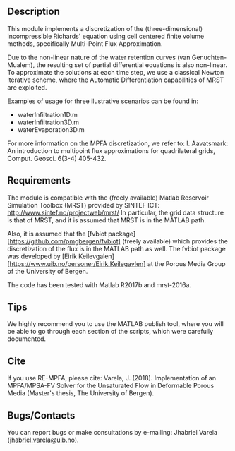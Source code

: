 ## Description
This module implements a discretization of the (three-dimensional) incompressible Richards' equation using 
cell centered finite volume methods, specifically Multi-Point Flux Approximation. 

Due to the non-linear nature of the water retention curves (van Genuchten-Mualem), the resulting set of 
partial differential equations is also non-linear. To approximate the solutions at each time step, 
we use a classical Newton iterative scheme, where the Automatic Differentiation capabilities
of MRST are exploited. 

Examples of usage for three ilustrative scenarios can be found in:
* waterInfiltration1D.m  
* waterInfiltration3D.m
* waterEvaporation3D.m

For more information on the MPFA discretization, we refer to:
   I. Aavatsmark: An introduction to multipoint flux approximations for quadrilateral grids, Comput. Geosci. 6(3-4) 405-432.

## Requirements
The module is compatible with the (freely available) Matlab Reservoir Simulation
Toolbox (MRST) provided by SINTEF ICT: http://www.sintef.no/projectweb/mrst/
In particular, the grid data structure is that of MRST, and it is assumed that 
MRST is in the MATLAB path.

Also, it is assumed that the [fvbiot package][https://github.com/pmgbergen/fvbiot] (freely available) which provides the discretization of the flux is in the MATLAB path as well. The fvbiot package was developed by [Eirik Keilevgalen][https://www.uib.no/personer/Eirik.Keilegavlen] at the Porous Media Group of the University of Bergen. 

The code has been tested with Matlab R2017b and mrst-2016a.

## Tips
We highly recommend you to use the MATLAB publish tool, where you will be able to go through each section of the scripts, which were carefully documented.

## Cite
If you use RE-MPFA, please cite:
Varela, J. (2018). Implementation of an MPFA/MPSA-FV Solver for the Unsaturated Flow in Deformable Porous Media (Master's thesis, The University of Bergen).

## Bugs/Contacts
You can report bugs or make consultations by e-mailing: 
Jhabriel Varela (jhabriel.varela@uib.no).
